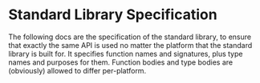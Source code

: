 # Standard Library Specification
The following docs are the specification of the standard library, to ensure that exactly the same API is used
no matter the platform that the standard library is built for. It specifies function names and signatures, plus type names and purposes for them.
Function bodies and type bodies are (obviously) allowed to differ per-platform.